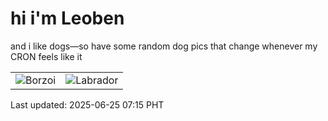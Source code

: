 # hi i'm Leoben

and i like dogs—so have some random dog pics that change whenever my CRON feels like it

|  |  |
|--------|----------|
| ![Borzoi](https://random-dog-vercel.vercel.app/api/random-borzoi?v=1750806910) | ![Labrador](https://random-dog-vercel.vercel.app/api/random-labrador?v=1750806910) |

Last updated: 2025-06-25 07:15 PHT
